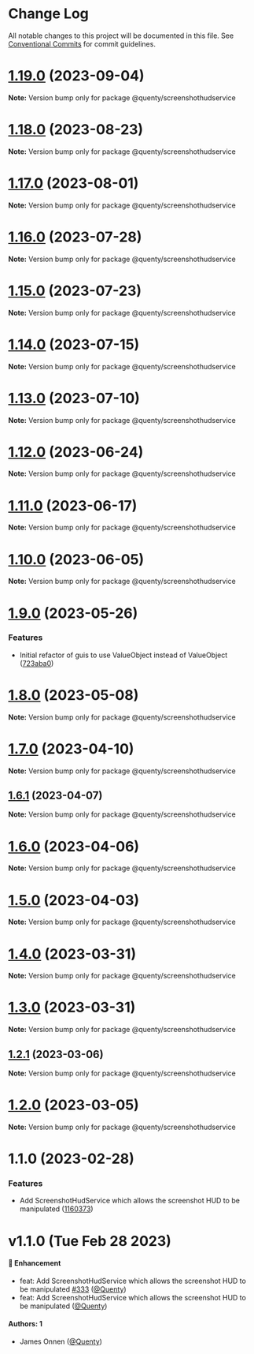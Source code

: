 # Change Log

All notable changes to this project will be documented in this file.
See [Conventional Commits](https://conventionalcommits.org) for commit guidelines.

# [1.19.0](https://github.com/Quenty/NevermoreEngine/compare/@quenty/screenshothudservice@1.18.0...@quenty/screenshothudservice@1.19.0) (2023-09-04)

**Note:** Version bump only for package @quenty/screenshothudservice





# [1.18.0](https://github.com/Quenty/NevermoreEngine/compare/@quenty/screenshothudservice@1.17.0...@quenty/screenshothudservice@1.18.0) (2023-08-23)

**Note:** Version bump only for package @quenty/screenshothudservice





# [1.17.0](https://github.com/Quenty/NevermoreEngine/compare/@quenty/screenshothudservice@1.16.0...@quenty/screenshothudservice@1.17.0) (2023-08-01)

**Note:** Version bump only for package @quenty/screenshothudservice





# [1.16.0](https://github.com/Quenty/NevermoreEngine/compare/@quenty/screenshothudservice@1.15.0...@quenty/screenshothudservice@1.16.0) (2023-07-28)

**Note:** Version bump only for package @quenty/screenshothudservice





# [1.15.0](https://github.com/Quenty/NevermoreEngine/compare/@quenty/screenshothudservice@1.14.0...@quenty/screenshothudservice@1.15.0) (2023-07-23)

**Note:** Version bump only for package @quenty/screenshothudservice





# [1.14.0](https://github.com/Quenty/NevermoreEngine/compare/@quenty/screenshothudservice@1.13.0...@quenty/screenshothudservice@1.14.0) (2023-07-15)

**Note:** Version bump only for package @quenty/screenshothudservice





# [1.13.0](https://github.com/Quenty/NevermoreEngine/compare/@quenty/screenshothudservice@1.12.0...@quenty/screenshothudservice@1.13.0) (2023-07-10)

**Note:** Version bump only for package @quenty/screenshothudservice





# [1.12.0](https://github.com/Quenty/NevermoreEngine/compare/@quenty/screenshothudservice@1.11.0...@quenty/screenshothudservice@1.12.0) (2023-06-24)

**Note:** Version bump only for package @quenty/screenshothudservice





# [1.11.0](https://github.com/Quenty/NevermoreEngine/compare/@quenty/screenshothudservice@1.10.0...@quenty/screenshothudservice@1.11.0) (2023-06-17)

**Note:** Version bump only for package @quenty/screenshothudservice





# [1.10.0](https://github.com/Quenty/NevermoreEngine/compare/@quenty/screenshothudservice@1.9.0...@quenty/screenshothudservice@1.10.0) (2023-06-05)

**Note:** Version bump only for package @quenty/screenshothudservice





# [1.9.0](https://github.com/Quenty/NevermoreEngine/compare/@quenty/screenshothudservice@1.8.0...@quenty/screenshothudservice@1.9.0) (2023-05-26)


### Features

* Initial refactor of guis to use ValueObject instead of ValueObject ([723aba0](https://github.com/Quenty/NevermoreEngine/commit/723aba0208cae7e06c9d8bf2d8f0092d042d70ea))





# [1.8.0](https://github.com/Quenty/NevermoreEngine/compare/@quenty/screenshothudservice@1.7.0...@quenty/screenshothudservice@1.8.0) (2023-05-08)

**Note:** Version bump only for package @quenty/screenshothudservice





# [1.7.0](https://github.com/Quenty/NevermoreEngine/compare/@quenty/screenshothudservice@1.6.1...@quenty/screenshothudservice@1.7.0) (2023-04-10)

**Note:** Version bump only for package @quenty/screenshothudservice





## [1.6.1](https://github.com/Quenty/NevermoreEngine/compare/@quenty/screenshothudservice@1.6.0...@quenty/screenshothudservice@1.6.1) (2023-04-07)

**Note:** Version bump only for package @quenty/screenshothudservice





# [1.6.0](https://github.com/Quenty/NevermoreEngine/compare/@quenty/screenshothudservice@1.5.0...@quenty/screenshothudservice@1.6.0) (2023-04-06)

**Note:** Version bump only for package @quenty/screenshothudservice





# [1.5.0](https://github.com/Quenty/NevermoreEngine/compare/@quenty/screenshothudservice@1.4.0...@quenty/screenshothudservice@1.5.0) (2023-04-03)

**Note:** Version bump only for package @quenty/screenshothudservice





# [1.4.0](https://github.com/Quenty/NevermoreEngine/compare/@quenty/screenshothudservice@1.3.0...@quenty/screenshothudservice@1.4.0) (2023-03-31)

**Note:** Version bump only for package @quenty/screenshothudservice





# [1.3.0](https://github.com/Quenty/NevermoreEngine/compare/@quenty/screenshothudservice@1.2.1...@quenty/screenshothudservice@1.3.0) (2023-03-31)

**Note:** Version bump only for package @quenty/screenshothudservice





## [1.2.1](https://github.com/Quenty/NevermoreEngine/compare/@quenty/screenshothudservice@1.2.0...@quenty/screenshothudservice@1.2.1) (2023-03-06)

**Note:** Version bump only for package @quenty/screenshothudservice





# [1.2.0](https://github.com/Quenty/NevermoreEngine/compare/@quenty/screenshothudservice@1.1.0...@quenty/screenshothudservice@1.2.0) (2023-03-05)

**Note:** Version bump only for package @quenty/screenshothudservice





# 1.1.0 (2023-02-28)


### Features

* Add ScreenshotHudService which allows the screenshot HUD to be manipulated ([1160373](https://github.com/Quenty/NevermoreEngine/commit/11603739284ee3ffc4187a5b1c552e186e4095b2))





# v1.1.0 (Tue Feb 28 2023)

#### 🚀 Enhancement

- feat: Add ScreenshotHudService which allows the screenshot HUD to be manipulated [#333](https://github.com/Quenty/NevermoreEngine/pull/333) ([@Quenty](https://github.com/Quenty))
- feat: Add ScreenshotHudService which allows the screenshot HUD to be manipulated ([@Quenty](https://github.com/Quenty))

#### Authors: 1

- James Onnen ([@Quenty](https://github.com/Quenty))
